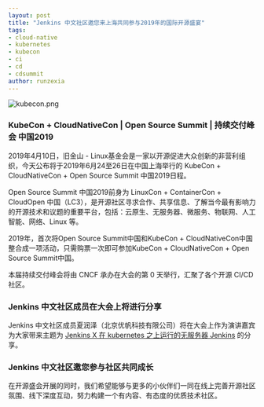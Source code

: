 ```yaml
---
layout: post
title: "Jenkins 中文社区邀您来上海共同参与2019年的国际开源盛宴"
tags:
- cloud-native
- kubernetes
- kubecon
- ci
- cd
- cdsummit  
author: runzexia
---
```


![kubecon.png](kubecon.png)


### KubeCon + CloudNativeCon | Open Source Summit | 持续交付峰会 中国2019

2019年4月10日，旧金山 - Linux基金会是一家以开源促进大众创新的非营利组织，今天公布将于2019年6月24至26日在中国上海举行的 KubeCon + CloudNativeCon + Open Source Summit 中国2019日程。  

Open Source Summit 中国2019前身为 LinuxCon + ContainerCon + CloudOpen 中国（LC3），是开源社区寻求合作、共享信息、了解当今最有影响力的开源技术和议题的重要平台，包括：云原生、无服务器、微服务、物联网、人工智能、网络、Linux 等。  

2019年，首次将Open Source Summit中国和KubeCon + CloudNativeCon中国整合成一项活动，只需购票一次即可参加KubeCon + CloudNativeCon + Open Source Summit中国。

本届持续交付峰会将由 CNCF 承办在大会的第 0 天举行，汇聚了各个开源 CI/CD 社区。


### Jenkins 中文社区成员在大会上将进行分享

Jenkins 中文社区成员夏润泽（北京优帆科技有限公司）将在大会上作为演讲嘉宾为大家带来主题为 [Jenkins X 在 kubernetes 之上运行的无服务器 Jenkins](https://sched.co/Nre4) 的分享。

### Jenkins 中文社区邀您参与社区共同成长

在开源盛会开展的同时，我们希望能够与更多的小伙伴们一同在线上完善开源社区氛围、线下深度互动，努力构建一个有内容、有态度的优质技术社区。
